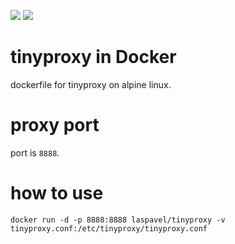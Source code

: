 ![](https://img.shields.io/github/v/release/laspavel/tinyproxy-docker) ![](https://img.shields.io/docker/pulls/laspavel/tinyproxy)

# tinyproxy in Docker
dockerfile for tinyproxy on alpine linux.

# proxy port
port is ```8888```.

# how to use
```docker run -d -p 8888:8888 laspavel/tinyproxy -v tinyproxy.conf:/etc/tinyproxy/tinyproxy.conf```

